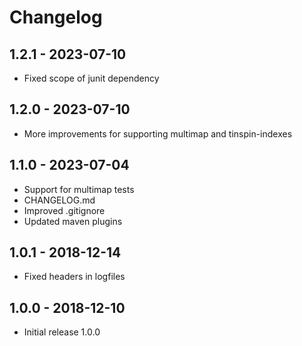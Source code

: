# Changelog

## 1.2.1 - 2023-07-10

- Fixed scope of junit dependency

## 1.2.0 - 2023-07-10

- More improvements for supporting multimap and tinspin-indexes

## 1.1.0 - 2023-07-04

- Support for multimap tests
- CHANGELOG.md
- Improved .gitignore
- Updated maven plugins

## 1.0.1 - 2018-12-14

- Fixed headers in logfiles

## 1.0.0 - 2018-12-10

- Initial release 1.0.0
 